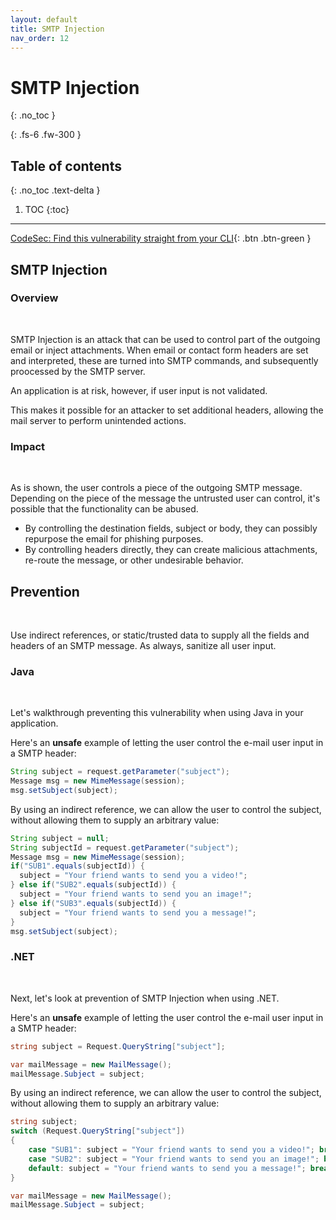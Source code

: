 ```yaml
---
layout: default
title: SMTP Injection
nav_order: 12
---
```


# SMTP Injection
{: .no_toc }

{: .fs-6 .fw-300 }

## Table of contents
{: .no_toc .text-delta }

1. TOC
{:toc}

---
[CodeSec: Find this vulnerability straight from your CLI](https://www.contrastsecurity.com/developer/codesec/){: .btn .btn-green }

## SMTP Injection


### Overview 
<br/> 

SMTP Injection is an attack that can be used to control part of the outgoing email or inject attachments.
When email or contact form headers are set and interpreted, these are turned into SMTP commands, and subsequently proocessed by the SMTP server. 

An application is at risk, however, if user input is not validated. 

This makes it possible for an attacker to set additional headers, allowing the mail server to perform unintended actions. 


### Impact 
<br/> 

As is shown, the user controls a piece of the outgoing SMTP message. Depending on the piece of the message the untrusted user can control, it's possible that the functionality can be abused.  

- By controlling the destination fields, subject or body, they can possibly repurpose the email for phishing purposes.  
- By controlling headers directly, they can create malicious attachments, re-route the message, or other undesirable behavior.


## Prevention  
<br/> 

Use indirect references, or static/trusted data to supply all the fields and headers of an SMTP message. 
As always, sanitize all user input. 

### Java 
<br/> 

Let's walkthrough preventing this vulnerability when using Java in your application.

Here's an **unsafe** example of letting the user control the e-mail user input in a SMTP header:

```java
String subject = request.getParameter("subject");
Message msg = new MimeMessage(session);
msg.setSubject(subject);
```

By using an indirect reference, we can allow the user to control the subject, without allowing them to supply an arbitrary value: 

```java
String subject = null;
String subjectId = request.getParameter("subject");
Message msg = new MimeMessage(session);
if("SUB1".equals(subjectId)) {
  subject = "Your friend wants to send you a video!";
} else if("SUB2".equals(subjectId)) {
  subject = "Your friend wants to send you an image!";
} else if("SUB3".equals(subjectId)) {
  subject = "Your friend wants to send you a message!";
}
msg.setSubject(subject);
```

### .NET
<br/> 

Next, let's look at prevention of SMTP Injection when using .NET. 

Here's an **unsafe** example of letting the user control the e-mail user input in a SMTP header:

```csharp
string subject = Request.QueryString["subject"];

var mailMessage = new MailMessage();
mailMessage.Subject = subject;
``` 

By using an indirect reference, we can allow the user to control the subject, without allowing them to supply an arbitrary value:

```csharp
string subject;
switch (Request.QueryString["subject"])
{
    case "SUB1": subject = "Your friend wants to send you a video!"; break;
    case "SUB2": subject = "Your friend wants to send you an image!"; break;
    default: subject = "Your friend wants to send you a message!"; break;
}

var mailMessage = new MailMessage();
mailMessage.Subject = subject;
```